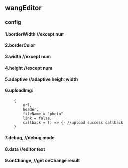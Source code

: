 ## wangEditor

### config 
#### 1.borderWidth  //except num
#### 2.borderColor  
#### 3.width        //except num
#### 4.height       //except num
#### 5.adaptive     //adaptive height width
#### 6.uploadImg: 
```
    {
        url, 
        header, 
        fileName = "photo", 
        link = false, 
        callback = () => {} //upload success callback
    }
```
#### 7.debug,       //debug mode
#### 8.data         //editor text
#### 9.onChange,    //get onChange result 

